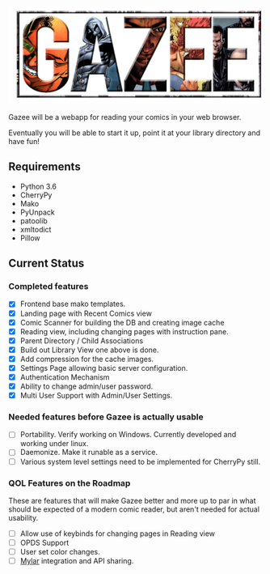 ![Gazee Logo](/public/images/logo.png?raw=true "Gazee Logo")

Gazee will be a webapp for reading your comics in your web browser.

Eventually you will be able to start it up, point it at your library directory and have fun!

## Requirements
* Python 3.6
* CherryPy
* Mako
* PyUnpack
* patoolib
* xmltodict
* Pillow

## Current Status

### Completed features

- [x] Frontend base mako templates.
- [x] Landing page with Recent Comics view
- [x] Comic Scanner for building the DB and creating image cache
- [x] Reading view, including changing pages with instruction pane.
- [x] Parent Directory / Child Associations
- [x] Build out Library View one above is done.
- [x] Add compression for the cache images.
- [x] Settings Page allowing basic server configuration.
- [x] Authentication Mechanism
- [x] Ability to change admin/user password.
- [x] Multi User Support with Admin/User Settings. 

### Needed features before Gazee is actually usable

- [ ] Portability. Verify working on Windows. Currently developed and working under linux.
- [ ] Daemonize. Make it runable as a service.
- [ ] Various system level settings need to be implemented for CherryPy still.

### QOL Features on the Roadmap

These are features that will make Gazee better and more up to par in what should be expected of a modern comic reader, but aren't needed for actual usability.

- [ ] Allow use of keybinds for changing pages in Reading view
- [ ] OPDS Support
- [ ] User set color changes.
- [ ] [Mylar](https://github.com/evilhero/mylar) integration and API sharing.
